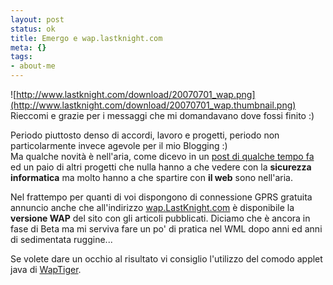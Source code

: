 ```yaml
--- 
layout: post
status: ok
title: Emergo e wap.lastknight.com
meta: {}
tags: 
- about-me
---
```

![http://www.lastknight.com/download/20070701_wap.png](http://www.lastknight.com/download/20070701_wap.thumbnail.png)
Rieccomi e grazie per i messaggi che mi domandavano dove fossi finito :)  
  
Periodo piuttosto denso di accordi, lavoro e progetti, periodo non particolarmente invece agevole per il mio Blogging :)  
Ma qualche novità è nell'aria, come dicevo in un [post di qualche tempo fa]() ed un paio di altri progetti che nulla hanno a che vedere con la **sicurezza informatica** ma molto hanno a che spartire con **il web** sono nell'aria.  
  
Nel frattempo per quanti di voi dispongono di connessione GPRS gratuita annuncio anche che all'indirizzo [wap.LastKnight.com](http://wap.lastknight.com) è disponibile la **versione WAP** del sito con gli articoli pubblicati. Diciamo che è ancora in fase di Beta ma mi serviva fare un po' di pratica nel WML dopo anni ed anni di sedimentata ruggine...  
   
Se volete dare un occhio al risultato vi consiglio l'utilizzo del comodo applet java di [WapTiger](http://www.waptiger.com/waptiger/). 
